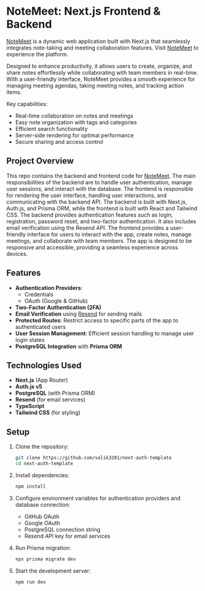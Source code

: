 # NoteMeet: Next.js Frontend & Backend

[NoteMeet](https://notemeet.dineshchhantyal.com) is a dynamic web application built with Next.js that seamlessly integrates note-taking and meeting collaboration features. Visit [NoteMeet](https://notemeet.dineshchhantyal.com) to experience the platform.

Designed to enhance productivity, it allows users to create, organize, and share notes effortlessly while collaborating with team members in real-time. With a user-friendly interface, NoteMeet provides a smooth experience for managing meeting agendas, taking meeting notes, and tracking action items.

Key capabilities:
- Real-time collaboration on notes and meetings
- Easy note organization with tags and categories
- Efficient search functionality
- Server-side rendering for optimal performance
- Secure sharing and access control

## Project Overview

This repo contains the backend and frontend code for [NoteMeet](https://notemeet.dineshchhantyal.com). The main responsibilities of the backend are to handle user authentication, manage user sessions, and interact with the database. The frontend is responsible for rendering the user interface, handling user interactions, and communicating with the backend API. The backend is built with Next.js, Auth.js, and Prisma ORM, while the frontend is built with React and Tailwind CSS. The backend provides authentication features such as login, registration, password reset, and two-factor authentication. It also includes email verification using the Resend API. The frontend provides a user-friendly interface for users to interact with the app, create notes, manage meetings, and collaborate with team members. The app is designed to be responsive and accessible, providing a seamless experience across devices.

## Features

- **Authentication Providers**:
  - Credentials
  - OAuth (Google & GitHub)
- **Two-Factor Authentication (2FA)**
- **Email Verification** using [Resend](https://resend.com/) for sending mails
- **Protected Routes**: Restrict access to specific parts of the app to authenticated users
- **User Session Management**: Efficient session handling to manage user login states
- **PostgreSQL Integration** with **Prisma ORM**

## Technologies Used

- **Next.js** (App Router)
- **Auth.js v5**
- **PostgreSQL** (with Prisma ORM)
- **Resend** (for email services)
- **TypeScript**
- **Tailwind CSS** (for styling)

## Setup

1. Clone the repository:

   ```bash
   git clone https://github.com/valik3201/next-auth-template
   cd next-auth-template
   ```

2. Install dependencies:

   ```bash
   npm install
   ```

3. Configure environment variables for authentication providers and database connection:

   - GitHub OAuth
   - Google OAuth
   - PostgreSQL connection string
   - Resend API key for email services

4. Run Prisma migration:

   ```bash
   npx prisma migrate dev
   ```

5. Start the development server:
   ```bash
   npm run dev
   ```
